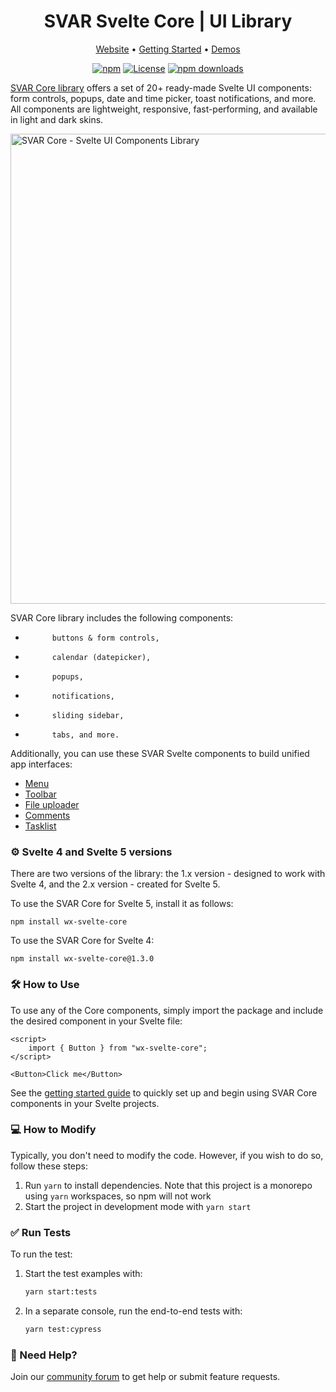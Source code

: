 <div align="center">
	
# SVAR Svelte Core | UI Library

</div>

<div align="center">

[Website](https://svar.dev/svelte/core/) • [Getting Started](https://docs.svar.dev/svelte/core/getting_started/) • [Demos](https://docs.svar.dev/svelte/core/samples/#/calendar/willow)

</div>

<div align="center">

[![npm](https://img.shields.io/npm/v/wx-svelte-core.svg)](https://www.npmjs.com/package/wx-svelte-core)
[![License](https://img.shields.io/github/license/svar-widgets/core)](https://github.com/svar-widgets/core/blob/main/license.txt)
[![npm downloads](https://img.shields.io/npm/dm/wx-svelte-core.svg)](https://www.npmjs.com/package/wx-svelte-core)

</div>

[SVAR Core library](https://svar.dev/svelte/core/) offers a set of 20+ ready-made Svelte UI components: form controls, popups, date and time picker, toast notifications, and more. All components are lightweight, responsive, fast-performing, and available in light and dark skins.

<img src="https://svar.dev/images/github/github-core.png" alt="SVAR Core - Svelte UI Components Library" style="width: 752px;">

SVAR Core library includes the following components:

-           buttons & form controls,
-           calendar (datepicker),
-           popups,
-           notifications,
-           sliding sidebar,
-           tabs, and more.

Additionally, you can use these SVAR Svelte components to build unified app interfaces:

-   [Menu](https://www.npmjs.com/package/wx-svelte-menu)
-   [Toolbar](https://www.npmjs.com/package/wx-svelte-toolbar)
-   [File uploader](https://www.npmjs.com/package/wx-svelte-uploader)
-   [Comments](https://www.npmjs.com/package/wx-svelte-comments)
-   [Tasklist](https://www.npmjs.com/package/wx-svelte-tasklist)

### :gear: Svelte 4 and Svelte 5 versions

There are two versions of the library: the 1.x version - designed to work with Svelte 4, and the 2.x version - created for Svelte 5.

To use the SVAR Core for Svelte 5, install it as follows:

```
npm install wx-svelte-core
```

To use the SVAR Core for Svelte 4:

```
npm install wx-svelte-core@1.3.0
```

### :hammer_and_wrench: How to Use

To use any of the Core components, simply import the package and include the desired component in your Svelte file:

```svelte
<script>
	import { Button } from "wx-svelte-core";
</script>

<Button>Click me</Button>
```

See the [getting started guide](https://docs.svar.dev/svelte/core/getting_started/) to quickly set up and begin using SVAR Core components in your Svelte projects.

### :computer: How to Modify

Typically, you don't need to modify the code. However, if you wish to do so, follow these steps:

1. Run `yarn` to install dependencies. Note that this project is a monorepo using `yarn` workspaces, so npm will not work
2. Start the project in development mode with `yarn start`

### :white_check_mark: Run Tests

To run the test:

1. Start the test examples with:
    ```sh
    yarn start:tests
    ```
2. In a separate console, run the end-to-end tests with:
    ```sh
    yarn test:cypress
    ```

### :speech_balloon: Need Help?

Join our [community forum](https://forum.svar.dev) to get help or submit feature requests.

